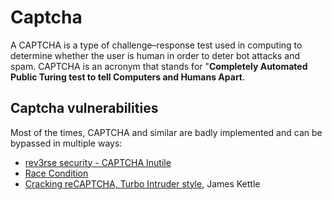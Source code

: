 # Captcha

A CAPTCHA is a type of challenge–response test used in computing to determine whether the user is human in order to deter bot attacks and spam. CAPTCHA is an acronym that stands for "**Completely Automated Public Turing test to tell Computers and Humans Apart**.

## Captcha vulnerabilities

Most of the times, CAPTCHA and similar are badly implemented and can be bypassed in multiple ways:
- [rev3rse security - CAPTCHA Inutile](../../Readwise/Articles/rev3rse%20security%20-%20CAPTCHA%20Inutile.md)
- [Race Condition](../Web%20&%20Network%20Hacking/Race%20Condition.md)
- [Cracking reCAPTCHA, Turbo Intruder style](https://portswigger.net/research/cracking-recaptcha-turbo-intruder-style), James Kettle